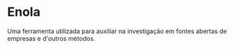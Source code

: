 # Enola
Uma ferramenta utilizada para auxiliar na investigação em fontes abertas de empresas e d'outros métodos.
